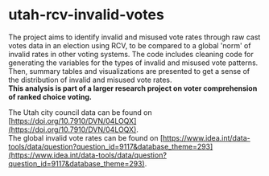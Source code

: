 # utah-rcv-invalid-votes

The project aims to identify invalid and misused vote rates through raw cast votes data in an election using RCV, to be compared to a global 'norm' of invalid rates in other voting systems. The code includes cleaning code for generating the variables for the types of invalid and misused vote patterns. Then, summary tables and visualizations are presented to get a sense of the distribution of invalid and misused vote rates.  
**This analysis is part of a larger research project on voter comprehension of ranked choice voting.**

The Utah city council data can be found on [https://doi.org/10.7910/DVN/04LOQX](https://doi.org/10.7910/DVN/04LOQX).  
The global invalid vote rates can be found on [https://www.idea.int/data-tools/data/question?question_id=9117&database_theme=293](https://www.idea.int/data-tools/data/question?question_id=9117&database_theme=293).


